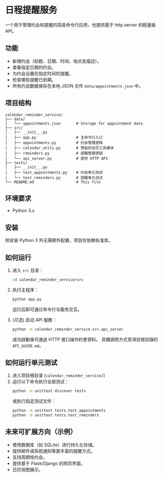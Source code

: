 # 日程提醒服务

一个用于管理约会和提醒的简易命令行应用，也提供基于 http.server 的輕量級 API。

## 功能

*   新增约会（标题、日期、时间、地点及描述）。
*   查看指定日期的约会。
*   为约会设置在指定时间的提醒。
*   检查哪些提醒已到期。
*   所有约会数据保存在本地 JSON 文件 `data/appointments.json` 中。

## 项目结构

```
calendar_reminder_service/
├── data/
│   └── appointments.json       # Storage for appointment data
├── src/
│   ├── __init__.py
│   ├── app.py                  # 主命令行入口
│   ├── appointments.py         # 约会管理逻辑
│   ├── calendar_utils.py       # 预留的日历工具模块
│   ├── reminders.py            # 提醒管理逻辑
│   └── api_server.py           # 提供 HTTP API
├── tests/
│   ├── __init__.py
│   ├── test_appointments.py    # 约会单元测试
│   └── test_reminders.py       # 提醒单元测试
└── README.md                   # This file
```

## 环境要求

*   Python 3.x

## 安装

除安装 Python 3 外无需额外配置，项目仅依赖标准库。

## 如何运行

1.  进入 `src` 目录：
    ```bash
    cd calendar_reminder_service/src
    ```
2.  执行主程序：
    ```bash
    python app.py
    ```
    运行后即可通过命令行与服务交互。

3.  (可选) 启动 API 服務：
    ```bash
    python -m calendar_reminder_service.src.api_server
    ```
    成功啟動後可通過 HTTP 接口操作約會資料。
    具體調用方式見項目根目錄的 `API_GUIDE.md`。

## 如何运行单元测试

1.  进入项目根目录 (`calendar_reminder_service/`)
2.  运行以下命令执行全部测试：
    ```bash
    python -m unittest discover tests
    ```
    或执行指定测试文件：
    ```bash
    python -m unittest tests.test_appointments
    python -m unittest tests.test_reminders
    ```

## 未来可扩展方向（示例）

*   使用数据库（如 SQLite）进行持久化存储。
*   提供邮件或系统通知等更丰富的提醒方式。
*   支持周期性约会。
*   提供基于 Flask/Django 的网页界面。
*   日历视图展示。
```
